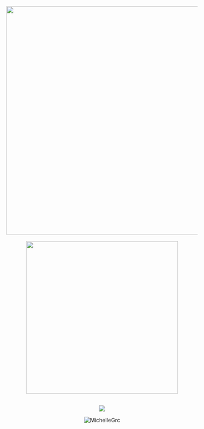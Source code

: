 <div align="center"> 
  <img width="600" src="https://www.google.com/url?sa=i&url=https%3A%2F%2Fcutewallpaper.org%2F27%2Fcartoon-cloud-wallpaper-gif%2Fview-page-27.html&psig=AOvVaw2VajtnseS6xnWlhPeT4tCz&ust=1678285918899000&source=images&cd=vfe&ved=0CA8QjRxqFwoTCPiFvrOEyv0CFQAAAAAdAAAAABAK"/>
</div><br />

<div align="center"> 
  <img width="400" src="https://i.pinimg.com/564x/f6/12/59/f612594566e8455aca1a4f74d861462c.jpg"/>
</div><br />

<p align="center">
    <img src="https://readme-typing-svg.herokuapp.com?color=2C3333&size=30&center=true&vCenter=true&width=550&height=70&lines=Hi,+I'm+Vaness+Jhonathan👋;Information+Systems+Student;">
</p>

<p align="center"> 
  <img src="https://komarev.com/ghpvc/?username=MichelleGrc&label=Profile%20views&color=0e75b6&style=flat" alt="MichelleGrc" /> 
</p>
